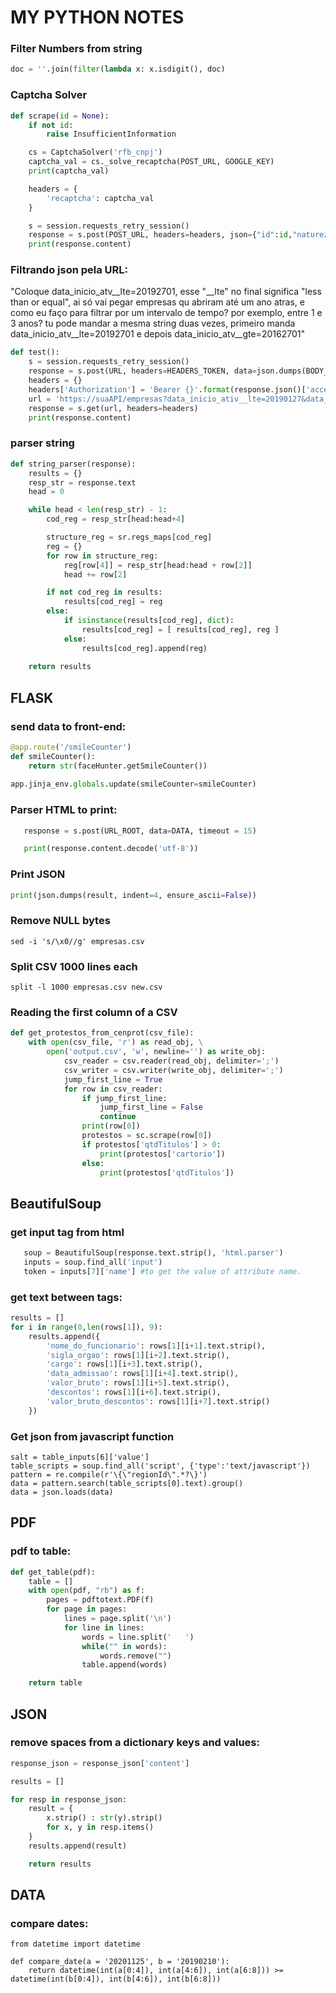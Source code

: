 # MY PYTHON NOTES
 
### Filter Numbers from string
``` python
doc = ''.join(filter(lambda x: x.isdigit(), doc)
```

### Captcha Solver
```python
def scrape(id = None):
    if not id:
        raise InsufficientInformation

    cs = CaptchaSolver('rfb_cnpj')
    captcha_val = cs._solve_recaptcha(POST_URL, GOOGLE_KEY)
    print(captcha_val)

    headers = {
        'recaptcha': captcha_val
    }

    s = session.requests_retry_session()
    response = s.post(POST_URL, headers=headers, json={"id":id,"naturezas":"0000000"})
    print(response.content)
```

### Filtrando json pela URL: 

"Coloque data_inicio_atv__lte=20192701, esse "__lte" no final significa "less than or equal", ai só vai pegar empresas qu abriram até um ano atras, e como eu faço para filtrar por um intervalo de tempo? por exemplo, entre 1 e 3 anos? 
tu pode mandar a mesma string duas vezes, primeiro manda data_inicio_atv__lte=20192701 e depois data_inicio_atv__gte=20162701" 

``` python
def test():
    s = session.requests_retry_session()
    response = s.post(URL, headers=HEADERS_TOKEN, data=json.dumps(BODY_TOKEN), verify=True)
    headers = {}
    headers['Authorization'] = 'Bearer {}'.format(response.json()['access'])
    url = 'https://suaAPI/empresas?data_inicio_ativ__lte=20190127&data_inicio_ativ__gte=20180127'
    response = s.get(url, headers=headers)
    print(response.content)
```

### parser string

```python
def string_parser(response):
    results = {}
    resp_str = response.text
    head = 0

    while head < len(resp_str) - 1:
        cod_reg = resp_str[head:head+4]

        structure_reg = sr.regs_maps[cod_reg]
        reg = {}
        for row in structure_reg:
            reg[row[4]] = resp_str[head:head + row[2]]
            head += row[2]

        if not cod_reg in results:
            results[cod_reg] = reg
        else:
            if isinstance(results[cod_reg], dict):
                results[cod_reg] = [ results[cod_reg], reg ]
            else:
                results[cod_reg].append(reg)
                
    return results
```

## FLASK
### send data to front-end:
```python
@app.route('/smileCounter')
def smileCounter():
    return str(faceHunter.getSmileCounter())
    
app.jinja_env.globals.update(smileCounter=smileCounter) 
```

### Parser HTML to print:
```python
   response = s.post(URL_ROOT, data=DATA, timeout = 15)

   print(response.content.decode('utf-8'))
```

### Print JSON 
```python
print(json.dumps(result, indent=4, ensure_ascii=False))
```

### Remove NULL bytes
```shell
sed -i 's/\x0//g' empresas.csv
```

### Split CSV 1000 lines each
```shell
split -l 1000 empresas.csv new.csv
```

### Reading the first column of a CSV
```python
def get_protestos_from_cenprot(csv_file):
    with open(csv_file, 'r') as read_obj, \
        open('output.csv', 'w', newline='') as write_obj:
            csv_reader = csv.reader(read_obj, delimiter=';')
            csv_writer = csv.writer(write_obj, delimiter=';')
            jump_first_line = True
            for row in csv_reader:
                if jump_first_line:
                    jump_first_line = False
                    continue
                print(row[0])
                protestos = sc.scrape(row[0])
                if protestos['qtdTitulos'] > 0:
                    print(protestos['cartorio'])
                else:
                    print(protestos['qtdTitulos'])
```

## BeautifulSoup
### get input tag from html
```python
   soup = BeautifulSoup(response.text.strip(), 'html.parser')
   inputs = soup.find_all('input')
   token = inputs[7]['name'] #to get the value of attribute name.
```
### get text between tags:
```python
results = []
for i in range(0,len(rows[1]), 9):
    results.append({
        'nome_do_funcionario': rows[1][i+1].text.strip(),
        'sigla_orgao': rows[1][i+2].text.strip(),
        'cargo': rows[1][i+3].text.strip(),
        'data_admissao': rows[1][i+4].text.strip(),
        'valor_bruto': rows[1][i+5].text.strip(),
        'descontos': rows[1][i+6].text.strip(),
        'valor_bruto_descontos': rows[1][i+7].text.strip()
    })
```

### Get json from javascript function
```pytthon
salt = table_inputs[6]['value']
table_scripts = soup.find_all('script', {'type':'text/javascript'})
pattern = re.compile(r'\{\"regionId\".*?\}')
data = pattern.search(table_scripts[0].text).group()
data = json.loads(data)
```

## PDF
### pdf to table:
```python
def get_table(pdf):
    table = []
    with open(pdf, "rb") as f:
        pages = pdftotext.PDF(f)
        for page in pages:
            lines = page.split('\n')
            for line in lines:
                words = line.split('   ')
                while("" in words): 
                    words.remove("")
                table.append(words)

    return table
```

## JSON
### remove spaces from a dictionary keys and values:
```python
response_json = response_json['content']

results = []

for resp in response_json:
    result = {
        x.strip() : str(y).strip()
        for x, y in resp.items()
    }
    results.append(result)

    return results
```
## DATA
### compare dates:
```python3
from datetime import datetime

def compare_date(a = '20201125', b = '20190210'):
    return datetime(int(a[0:4]), int(a[4:6]), int(a[6:8])) >= datetime(int(b[0:4]), int(b[4:6]), int(b[6:8]))
```
